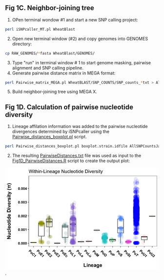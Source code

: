 ## Fig 1C. Neighbor-joining tree
1. OPen terminal wondow #1 and start a new SNP calling project:
```bash
perl iSNPcaller_MT.pl WheatBlast
```
2. Open new terminal window (#2) and copy genomes into GENOMES directory:
```bash
cp RAW_GENOMES/*fasta WheatBlast/GENOMES/
```
3. Type "run" in terminal window # 1 to start genome masking, pairwise alignment and SNP calling pipeline.
4. Generate pairwise distance matrix in MEGA format:
```bash
perl Pairwise_matrix_MEGA.pl WheatBLAST/SNP_COUNTS/SNP_counts_*txt > AllSNPCountsJan2021.txt
```
5. Build neighbor-joining tree using MEGA X.
   
## Fig 1D. Calculation of pairwise nucleotide diversity
1. Lineage affilation information was added to the pairwise nucleotide divergences determined by iSNPcaller using the [Pairwise_distances_boxplot.pl](/Fig1/Pairwise_distances_boxplot.pl) script.
```bash
perl Pairwise_distances_boxplot.pl boxplot.strain.idfile AllSNPCountsJan2021.txt > PairwiseDistances.txt
```
2. The resulting [PairwiseDistances.txt](/Fig1/PairwiseDistances.txt) file was used as input to the [Fig1D_PairwiseDistances.R](/Fig1/Fig1D_PairwiseDistances.R) script to create the output plot: 
 
![/Fig1/Fig1D_PairwiseDistances.png](/Fig1/Fig1D_PairwiseDistances.png). 
